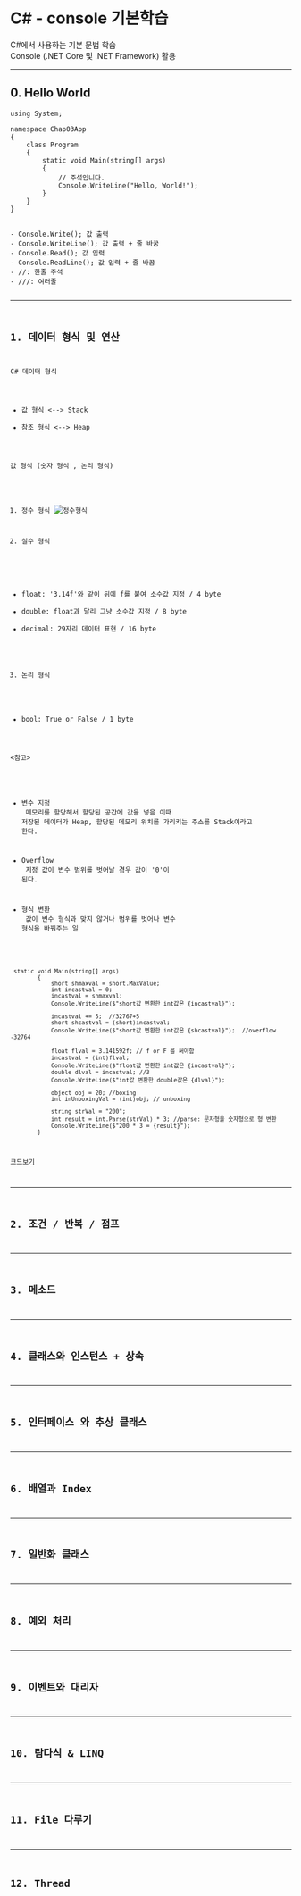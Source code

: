 # C# - console 기본학습

C#에서 사용하는 기본 문법 학습 <br>
Console (.NET Core 및 .NET Framework) 활용

-------------------------------------
## 0. Hello World

```
using System;

namespace Chap03App
{
    class Program
    {
        static void Main(string[] args)
        {
            // 주석입니다.
            Console.WriteLine("Hello, World!");
        }
    }
}
```
<Code/>
- Console.Write(); 값 출력 
- Console.WriteLine(); 값 출력 + 줄 바꿈
- Console.Read(); 값 입력
- Console.ReadLine(); 값 입력 + 줄 바꿈 
- //: 한줄 주석
- ///: 여러줄 

-------------------------------------
## 1. 데이터 형식 및 연산

C# 데이터 형식
- 값 형식 <--> Stack
- 참조 형식 <--> Heap

값 형식 (숫자 형식 , 논리 형식)
 1. 정수 형식
<kbd>![정수형식](.png "정수형식")</kbd>

 2. 실수 형식
- float: '3.14f'와 같이 뒤에 f를 붙여 소수값 지정 / 4 byte
- double: float과 달리 그냥 소수값 지정 / 8 byte
- decimal: 29자리 데이터 표현 / 16 byte

 3. 논리 형식
- bool: True or False / 1 byte

<참고\>
* 변수 지정 <br>
메모리를 할당해서 할당된 공간에 값을 넣음
이때 저장된 데이터가 Heap, 할당된 메모리 위치를 가리키는 주소를 Stack이라고 한다.

* Overflow <br>
 지정 값이 변수 범위를 벗어날 경우 값이 '0'이 된다.
 
* 형식 변환 <br>
  값이 변수 형식과 맞지 않거나 범위를 벗어나 변수 형식을 바꿔주는 일
  
```
 static void Main(string[] args)
        {
            short shmaxval = short.MaxValue;
            int incastval = 0;
            incastval = shmaxval;
            Console.WriteLine($"short값 변환한 int값은 {incastval}");

            incastval += 5;  //32767+5
            short shcastval = (short)incastval;
            Console.WriteLine($"short값 변환한 int값은 {shcastval}");  //overflow -32764

            float flval = 3.141592f; // f or F 를 써야함
            incastval = (int)flval;
            Console.WriteLine($"float값 변환한 int값은 {incastval}");
            double dlval = incastval; //3
            Console.WriteLine($"int값 변환한 double값은 {dlval}");

            object obj = 20; //boxing
            int inUnboxingVal = (int)obj; // unboxing

            string strVal = "200";
            int result = int.Parse(strVal) * 3; //parse: 문자형을 숫자형으로 형 변환
            Console.WriteLine($"200 * 3 = {result}");
        }
```
[코드보기](https://github.com/kg4543/StudyCsharp21/tree/main/Console/chap03/Chap03App)

-------------------------------------
## 2. 조건 / 반복 / 점프

-------------------------------------
## 3. 메소드

-------------------------------------
## 4. 클래스와 인스턴스 + 상속

-------------------------------------
## 5. 인터페이스 와 추상 클래스

-------------------------------------
## 6. 배열과 Index

-------------------------------------
## 7. 일반화 클래스

-------------------------------------
## 8. 예외 처리

-------------------------------------
## 9. 이벤트와 대리자

-------------------------------------
## 10. 람다식 & LINQ

-------------------------------------
## 11. File 다루기

-------------------------------------
## 12. Thread

